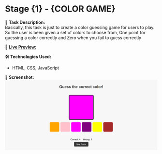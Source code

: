 # Stage {1} - {COLOR GAME}

**📌 Task Description:**  
Basically, this task is just to create a color guessing game for users to play. So the user is been given a set of colors to choose from, One point for guessing a color correctly and Zero when you fail to guess correctly

**🚀 [Live Preview:](https://stage-one-ebon.vercel.app/)**

**🛠️ Technologies Used:**

- HTML, CSS, JavaScript

**📸 Screenshot:**  
 ![image](./screenshot/Capture.PNG)
